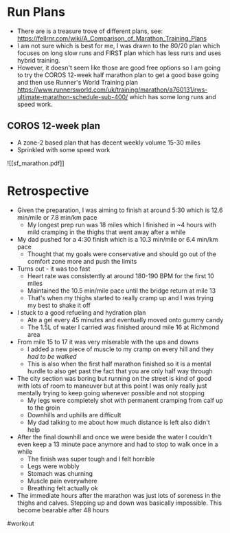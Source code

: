 # Run Plans
- There are is a treasure trove of different plans, see: https://fellrnr.com/wiki/A_Comparison_of_Marathon_Training_Plans
- I am not sure which is best for me, I was drawn to the 80/20 plan which focuses on long slow runs and FIRST plan which has less runs and uses hybrid training. 
- However, it doesn't seem like those are good free options so I am going to try the COROS 12-week half marathon plan to get a good base going and then use Runner's World Training plan https://www.runnersworld.com/uk/training/marathon/a760131/rws-ultimate-marathon-schedule-sub-400/ which has some long runs and speed work.

## COROS 12-week plan
- A zone-2 based plan that has decent weekly volume 15-30 miles
- Sprinkled with some speed work

![[sf_marathon.pdf]]
# Retrospective
- Given the preparation, I was aiming to finish at around 5:30 which is 12.6 min/mile or 7.8 min/km pace 
	- My longest prep run was 18 miles which I finished in ~4 hours with mild cramping in the thighs that went away after a while
- My dad pushed for a 4:30 finish which is a 10.3 min/mile or 6.4 min/km pace
	- Thought that my goals were conservative and should go out of the comfort zone more and push the limits
- Turns out - it was too fast
	- Heart rate was consistently at around 180-190 BPM for the first 10 miles 
	- Maintained the 10.5 min/mile pace until the bridge return at mile 13
	- That's when my thighs started to really cramp up and I was trying my best to shake it off
- I stuck to a good refueling and hydration plan
	- Ate a gel every 45 minutes and eventually moved onto gummy candy
	- The 1.5L of water I carried was finished around mile 16 at Richmond area
- From mile 15 to 17 it was very miserable with the ups and downs
	- I added a new piece of muscle to my cramp on every hill and they *had to be walked*
	- This is also when the first half marathon finished so it is a mental hurdle to also get past the fact that you are only half way through 
- The city section was boring but running on the street is kind of good with lots of room to maneuver but at this point I was only really just mentally trying to keep going whenever possible and not stopping
	- My legs were completely shot with permanent cramping from calf up to the groin
	- Downhills and uphills are difficult
	- My dad talking to me about how much distance is left also didn't help
- After the final downhill and once we were beside the water I couldn't even keep a 13 minute pace anymore and had to stop to walk once in a while
	- The finish was super tough and I felt horrible
	- Legs were wobbly
	- Stomach was churning
	- Muscle pain everywhere
	- Breathing felt actually ok
- The immediate hours after the marathon was just lots of soreness in the thighs and calves. Stepping up and down was basically impossible. This become bearable after 48 hours

#workout